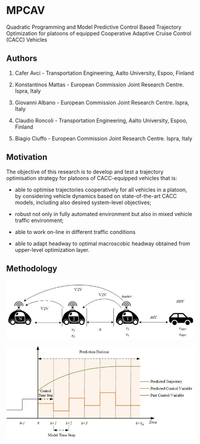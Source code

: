 # MPCAV
Quadratic Programming and Model Predictive Control Based Trajectory Optimization for platoons of equipped Cooperative Adaptive Cruise Control (CACC) Vehicles

## Authors

1. Cafer Avci - Transportation Engineering, Aalto University, Espoo, Finland

2. Konstantinos Mattas - European Commission Joint Research Centre. Ispra, Italy

3. Giovanni Albano - European Commission Joint Research Centre. Ispra, Italy

4. Claudio Roncoli - Transportation Engineering, Aalto University, Espoo, Finland

5. Biagio Ciuffo - European Commission Joint Research Centre. Ispra, Italy


## Motivation

The objective of this research is to develop and test a trajectory optimisation strategy for platoons of CACC-equipped vehicles that is:

* able to optimise trajectories cooperatively for all vehicles in a platoon, by considering vehicle dynamics based on state-of-the-art CACC models, including also desired system-level objectives;

* robust not only in fully automated environment but also in mixed vehicle traffic environment;

* able to work on-line in different traffic conditions

* able to adapt headway to optimal macroscobic headway obtained from upper-level optimization layer.

## Methodology


![alt text](https://github.com/caferavci/MPCAV/blob/main/Media/CACC_Model.jpg)


![alt text](https://github.com/caferavci/MPCAV/blob/main/Media/MPC_Fig.jpg)


